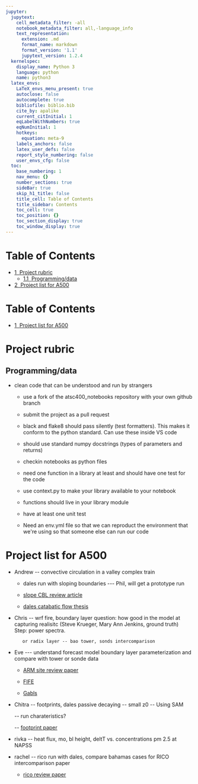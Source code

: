 ```yaml
---
jupyter:
  jupytext:
    cell_metadata_filter: -all
    notebook_metadata_filter: all,-language_info
    text_representation:
      extension: .md
      format_name: markdown
      format_version: '1.1'
      jupytext_version: 1.2.4
  kernelspec:
    display_name: Python 3
    language: python
    name: python3
  latex_envs:
    LaTeX_envs_menu_present: true
    autoclose: false
    autocomplete: true
    bibliofile: biblio.bib
    cite_by: apalike
    current_citInitial: 1
    eqLabelWithNumbers: true
    eqNumInitial: 1
    hotkeys:
      equation: meta-9
    labels_anchors: false
    latex_user_defs: false
    report_style_numbering: false
    user_envs_cfg: false
  toc:
    base_numbering: 1
    nav_menu: {}
    number_sections: true
    sideBar: true
    skip_h1_title: false
    title_cell: Table of Contents
    title_sidebar: Contents
    toc_cell: true
    toc_position: {}
    toc_section_display: true
    toc_window_display: true
---
```


<h1>Table of Contents<span class="tocSkip"></span></h1>
<div class="toc"><ul class="toc-item"><li><span><a href="#Project-rubric" data-toc-modified-id="Project-rubric-1"><span class="toc-item-num">1&nbsp;&nbsp;</span>Project rubric</a></span><ul class="toc-item"><li><span><a href="#Programming/data" data-toc-modified-id="Programming/data-1.1"><span class="toc-item-num">1.1&nbsp;&nbsp;</span>Programming/data</a></span></li></ul></li><li><span><a href="#Project-list-for-A500" data-toc-modified-id="Project-list-for-A500-2"><span class="toc-item-num">2&nbsp;&nbsp;</span>Project list for A500</a></span></li></ul></div>


<h1>Table of Contents<span class="tocSkip"></span></h1>
<div class="toc"><ul class="toc-item"><li><span><a href="#Project-list-for-A500" data-toc-modified-id="Project-list-for-A500-1"><span class="toc-item-num">1&nbsp;&nbsp;</span>Project list for A500</a></span></li></ul></div>

<!-- #region -->
# Project rubric

## Programming/data

- clean code that can be understood and run by strangers

  - use a fork of the atsc400_notebooks repository with your own  github branch

  - submit the project as a pull request

  - black and flake8 should pass silently (test formatters).
      This makes it conform to the python standard. Can use these inside VS code

  - should use standard numpy docstrings (types of parameters and returns)

  - checkin notebooks as python files
  
  - need one function in a library at least and should have one test for the code
  
  - use context.py to make your library available to your notebook

  - functions should live in your library module

  - have at least one unit test
  
  - Need an env.yml file so that we can reproduct the environment that we're using so that someone else can run our code


# Project list for A500

* Andrew -- convective circulation in a valley complex train

  - dales run with sloping boundaries --- Phil, will get a prototype run

  - [slope CBL review article](https://www.frontiersin.org/articles/10.3389/feart.2015.00077/full)

  - [dales catabatic flow thesis](https://dspace.library.uu.nl/bitstream/handle/1874/37366/axelsen.pdf?sequence=1)

* Chris -- wrf fire, boundary layer question: how good in the model at capturing realisitc
         (Steve Krueger, Mary Ann Jenkins, ground truth)  Step: power spectra.
         
         or radix layer -- bao tower, sonds intercomparison
         
* Eve --- understand forecast model boundary layer parameterization and compare with tower or sonde data

  - [ARM site review paper](https://journals.ametsoc.org/doi/pdf/10.1175/AMSMONOGRAPHS-D-16-0004.1)

  - [FIFE](https://daac.ornl.gov/FIFE/guides/lidar_height_data.html)

  - [Gabls](https://link.springer.com/article/10.1007/s10546-014-9919-1)

* Chitra -- footprints, dales passive decaying -- small z0 -- Using SAM

  -- run charateristics?

  -- [footprint paper](https://www.geosci-model-dev.net/9/2925/2016/gmd-9-2925-2016.html)

* rivka -- heat flux, mo, bl height, deltT vs. concentrations pm 2.5 at NAPSS

* rachel -- rico run with dales, compare bahamas cases for RICO intercomparison paper

  - [rico review paper](https://journals.ametsoc.org/doi/abs/10.1175/BAMS-88-12-1912)

<!-- #endregion -->

```python

```
